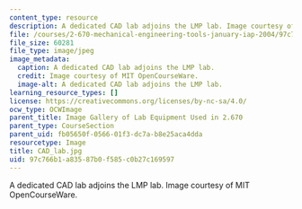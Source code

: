 ```yaml
---
content_type: resource
description: A dedicated CAD lab adjoins the LMP lab. Image courtesy of MIT OpenCourseWare.
file: /courses/2-670-mechanical-engineering-tools-january-iap-2004/97c766b1a83587b0f585c0b27c169597_CAD_lab.jpg
file_size: 60281
file_type: image/jpeg
image_metadata:
  caption: A dedicated CAD lab adjoins the LMP lab.
  credit: Image courtesy of MIT OpenCourseWare.
  image-alt: A dedicated CAD lab adjoins the LMP lab.
learning_resource_types: []
license: https://creativecommons.org/licenses/by-nc-sa/4.0/
ocw_type: OCWImage
parent_title: Image Gallery of Lab Equipment Used in 2.670
parent_type: CourseSection
parent_uid: fb05650f-0566-01f3-dc7a-b8e25aca4dda
resourcetype: Image
title: CAD_lab.jpg
uid: 97c766b1-a835-87b0-f585-c0b27c169597
---
```

A dedicated CAD lab adjoins the LMP lab. Image courtesy of MIT OpenCourseWare.